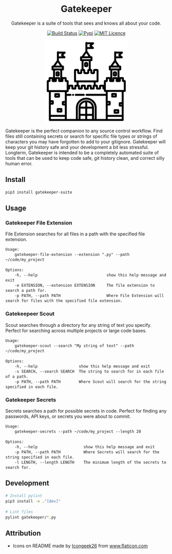 <div align="center">

# Gatekeeper

Gatekeeper is a suite of tools that sees and knows all about your code.

[![Build Status](https://travis-ci.com/Justintime50/gatekeeper.svg?branch=master)](https://travis-ci.com/Justintime50/gatekeeper)
[![Pypi](https://img.shields.io/pypi/v/gatekeeper-suite)](https://pypi.org/project/gatekeeper-suite/)
[![MIT Licence](https://badges.frapsoft.com/os/mit/mit.svg?v=103)](https://opensource.org/licenses/mit-license.php)

<img src="assets/showcase.png">

</div>

Gatekeeper is the perfect companion to any source control workflow. Find files still containing secrets or search for specific file types or strings of characters you may have forgotten to add to your gitignore. Gatekeeper will keep your git history safe and your development a bit less stressful. Longterm, Gatekeeper is intended to be a completely automated suite of tools that can be used to keep code safe, git history clean, and correct silly human error.

## Install

```bash
pip3 install gatekeeper-suite
```

## Usage

### Gatekeeper File Extension

File Extension searches for all files in a path with the specified file extension.

```
Usage:
    gatekeeper-file-extension --extension ".py" --path ~/code/my_project

Options:
    -h, --help                              show this help message and exit
    -e EXTENSION, --extension EXTENSION     The file extension to search a path for.
    -p PATH, --path PATH                    Where File Extension will search for files with the specified file extension.
```

### Gatekeepeer Scout

Scout searches through a directory for any string of text you specify. Perfect for searching across multiple projects or large code bases.

```
Usage:
    gatekeeper-scout --search "My string of text" --path ~/code/my_project

Options:
    -h, --help                  show this help message and exit
    -s SEARCH, --search SEARCH  The string to search for in each file of a path.
    -p PATH, --path PATH        Where Scout will search for the string specified in each file.
```

### Gatekeeper Secrets

Secrets searches a path for possible secrets in code. Perfect for finding any passwords, API keys, or secrets you were about to commit.

```
Usage:
    gatekeeper-secrets --path ~/code/my_project --length 20

Options:
    -h, --help                    show this help message and exit
    -p PATH, --path PATH          Where Secrets will search for the string specified in each file.
    -l LENGTH, --length LENGTH    The minimum length of the secrets to search for.
```

## Development

```bash
# Install pylint
pip3 install -e ."[dev]"

# Lint files
pylint gatekeeper/*.py
```

## Attribution

* Icons on README made by <a href="https://www.flaticon.com/free-icon/castle_3125375" title="Icongeek26">Icongeek26</a> from <a href="https://www.flaticon.com/" title="Flaticon"> www.flaticon.com</a>
